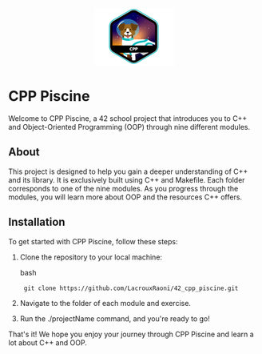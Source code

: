 <p align="center">
	<img src="readme/badge.png" alt="badge " />
</p>

# CPP Piscine

Welcome to CPP Piscine, a 42 school project that introduces you to C++ and Object-Oriented Programming (OOP) through nine different modules.

## About

This project is designed to help you gain a deeper understanding of C++ and its library. It is exclusively built using C++ and Makefile. Each folder corresponds to one of the nine modules. As you progress through the modules, you will learn more about OOP and the resources C++ offers.

## Installation

To get started with CPP Piscine, follow these steps:

1. Clone the repository to your local machine:

    bash

	  	git clone https://github.com/LacrouxRaoni/42_cpp_piscine.git

2. Navigate to the folder of each module and exercise.
3. Run the ./projectName command, and you're ready to go!

That's it! We hope you enjoy your journey through CPP Piscine and learn a lot about C++ and OOP.
